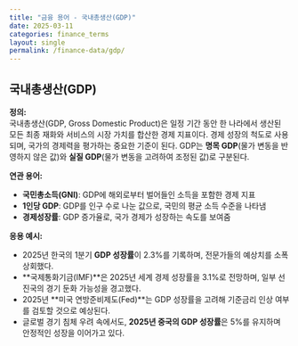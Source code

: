 ```yaml
---
title: "금융 용어 - 국내총생산(GDP)"
date: 2025-03-11
categories: finance_terms
layout: single
permalink: /finance-data/gdp/
---
```


## 국내총생산(GDP)

**정의:**  
국내총생산(GDP, Gross Domestic Product)은 일정 기간 동안 한 나라에서 생산된 모든 최종 재화와 서비스의 시장 가치를 합산한 경제 지표이다. 경제 성장의 척도로 사용되며, 국가의 경제력을 평가하는 중요한 기준이 된다. GDP는 **명목 GDP**(물가 변동을 반영하지 않은 값)와 **실질 GDP**(물가 변동을 고려하여 조정된 값)로 구분된다.

**연관 용어:**  
- **국민총소득(GNI)**: GDP에 해외로부터 벌어들인 소득을 포함한 경제 지표  
- **1인당 GDP**: GDP를 인구 수로 나눈 값으로, 국민의 평균 소득 수준을 나타냄  
- **경제성장률**: GDP 증가율로, 국가 경제가 성장하는 속도를 보여줌  

**응용 예시:**  
- 2025년 한국의 1분기 **GDP 성장률**이 2.3%를 기록하며, 전문가들의 예상치를 소폭 상회했다.  
- **국제통화기금(IMF)**은 2025년 세계 경제 성장률을 3.1%로 전망하며, 일부 선진국의 경기 둔화 가능성을 경고했다.  
- 2025년 **미국 연방준비제도(Fed)**는 GDP 성장률을 고려해 기준금리 인상 여부를 검토할 것으로 예상된다.  
- 글로벌 경기 침체 우려 속에서도, **2025년 중국의 GDP 성장률**은 5%를 유지하며 안정적인 성장을 이어가고 있다.  
